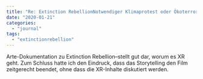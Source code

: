 ```yaml
---
title: "Re: Extinction RebellionNotwendiger Klimaprotest oder Ökoterrorismus?"
date: "2020-01-21"
categories: 
  - "journal"
tags: 
  - "extinctionrebellion"
---
```


Arte-Dokumentation zu Extinction Rebellion–stellt gut dar, worum es XR geht. Zum Schluss hatte ich den Eindruck, dass das Storytelling den Film zeitgerecht beendet, ohne dass die XR-Inhalte diskutiert werden.
